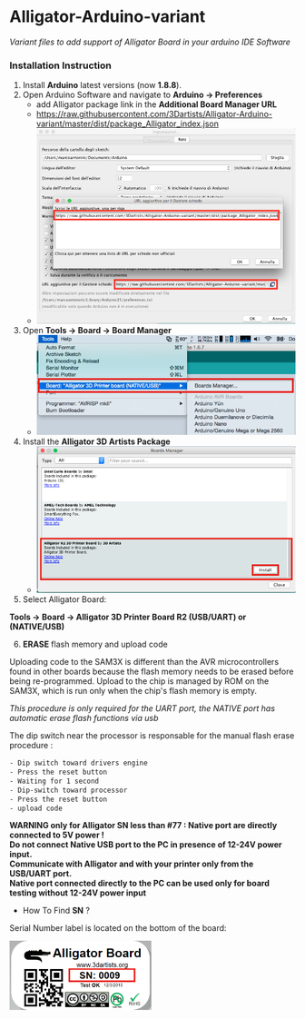 # Alligator-Arduino-variant

*Variant files to add support of Alligator Board in your arduino IDE Software*


### Installation Instruction

1. Install **Arduino** latest versions (now **1.8.8**).
2. Open Arduino Software and navigate to **Arduino -> Preferences** 
   - add Alligator package link in the **Additional Board Manager URL** 
   - https://raw.githubusercontent.com/3Dartists/Alligator-Arduino-variant/master/dist/package_Alligator_index.json
   - <img src="./doc/img/pref2.png" width="500" />
3. Open **Tools -> Board -> Board Manager**
   - <img src="./doc/img/board.png" width="500" />
4. Install the **Alligator 3D Artists Package**
   - <img src="./doc/img/board_manager.png" width="500" />
5. Select Alligator Board: 

  **Tools -> Board -> Alligator 3D Printer Board R2 (USB/UART) or (NATIVE/USB)**
  
6. **ERASE** flash memory and upload code
 
  Uploading code to the SAM3X is different than the AVR microcontrollers found in other boards because the flash memory   needs to be erased before being re-programmed. Upload to the chip is managed by ROM on the SAM3X, which is run only when the chip's flash memory is empty.

  *This procedure is only required for the UART port, the NATIVE port has automatic erase flash functions via usb*


  The dip switch near the processor is responsable for the manual flash erase procedure :

    - Dip switch toward drivers engine
    - Press the reset button
    - Waiting for 1 second
    - Dip-switch toward processor
    - Press the reset button
    - upload code


  
**WARNING only for Alligator SN less than #77 : Native port are directly connected to 5V power !** <br>
**Do not connect Native USB port to the PC in presence of 12-24V power input.** <br>
**Communicate with Alligator and with your printer only from the USB/UART port.** <br>
**Native port connected directly to the PC can be used only for board testing without 12-24V power input**
 
 
   - How To Find **SN** ?
   
   Serial Number label is located on the bottom of the board:
 
   <img src="./doc/img/sn.png" width="250" />
